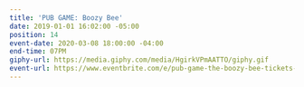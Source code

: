 ```yaml
---
title: 'PUB GAME: Boozy Bee'
date: 2019-01-01 16:02:00 -05:00
position: 14
event-date: 2020-03-08 18:00:00 -04:00
end-time: 07PM
giphy-url: https://media.giphy.com/media/HgirkVPmAATTO/giphy.gif
event-url: https://www.eventbrite.com/e/pub-game-the-boozy-bee-tickets-97013805905
---
```


